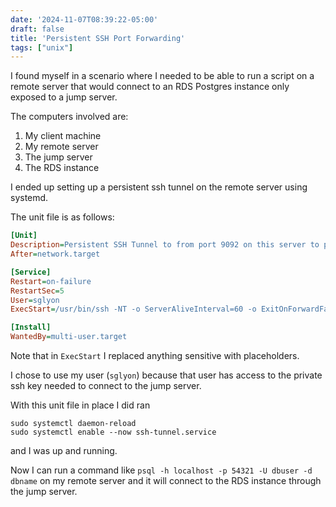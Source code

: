 ```yaml
---
date: '2024-11-07T08:39:22-05:00'
draft: false
title: 'Persistent SSH Port Forwarding'
tags: ["unix"]
---
```


I found myself in a scenario where I needed to be able to run a script on a remote server that would connect to an RDS Postgres instance only exposed to a jump server.

The computers involved are:

1. My client machine
2. My remote server
3. The jump server
4. The RDS instance

I ended up setting up a persistent ssh tunnel on the remote server using systemd.

The unit file is as follows:

```ini
[Unit]
Description=Persistent SSH Tunnel to from port 9092 on this server to port 9090 on external server (for encrypted traffic)
After=network.target

[Service]
Restart=on-failure
RestartSec=5
User=sglyon
ExecStart=/usr/bin/ssh -NT -o ServerAliveInterval=60 -o ExitOnForwardFailure=yes -i /home/sglyon/.ssh/id_rsa -L LOCAL_PORT:RDS_URL:RDS_PORT JUMP_SERVER_USER@JUMP_SERVER

[Install]
WantedBy=multi-user.target
```

Note that in `ExecStart` I replaced anything sensitive with placeholders.

I chose to use my user (`sglyon`) because that user has access to the private ssh key needed to connect to the jump server.

With this unit file in place I did ran

```shell
sudo systemctl daemon-reload
sudo systemctl enable --now ssh-tunnel.service
```

and I was up and running.

Now I can run a command like `psql -h localhost -p 54321 -U dbuser -d dbname` on my remote server and it will connect to the RDS instance through the jump server.
